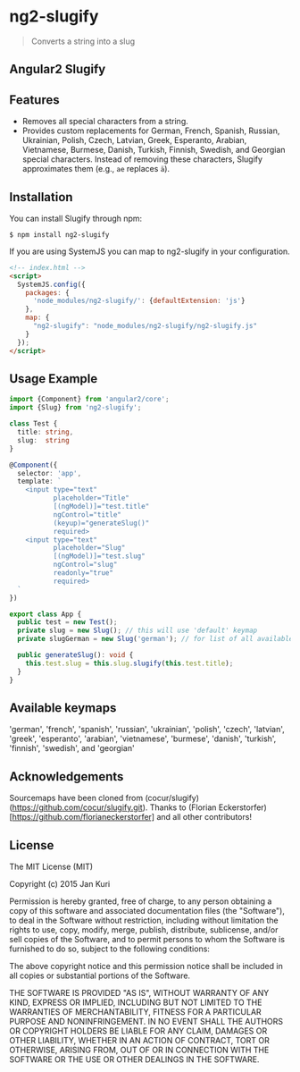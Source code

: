 ng2-slugify
=============

> Converts a string into a slug

Angular2 Slugify
----------------

Features
--------

- Removes all special characters from a string.
- Provides custom replacements for German, French, Spanish, Russian, Ukrainian, Polish, Czech, Latvian, Greek,
Esperanto, Arabian, Vietnamese, Burmese, Danish, Turkish, Finnish, Swedish, and Georgian special characters. Instead of
removing these characters, Slugify approximates them (e.g., `ae` replaces `ä`).

Installation
------------

You can install Slugify through npm:

```shell
$ npm install ng2-slugify
```

If you are using SystemJS you can map to ng2-slugify in your configuration.

```html
<!-- index.html -->
<script>
  SystemJS.config({
    packages: {
      'node_modules/ng2-slugify/': {defaultExtension: 'js'}
    },
    map: {
      "ng2-slugify": "node_modules/ng2-slugify/ng2-slugify.js"
    }
  });
</script>
```

Usage Example
-------------

```ts
import {Component} from 'angular2/core';
import {Slug} from 'ng2-slugify';

class Test {
  title: string,
  slug:  string
}

@Component({
  selector: 'app',
  template: `
    <input type="text" 
           placeholder="Title"
           [(ngModel)]="test.title"
           ngControl="title"
           (keyup)="generateSlug()"
           required>
    <input type="text" 
           placeholder="Slug"
           [(ngModel)]="test.slug"
           ngControl="slug"
           readonly="true" 
           required>
  `
})

export class App {
  public test = new Test();
  private slug = new Slug(); // this will use 'default' keymap
  private slugGerman = new Slug('german'); // for list of all available keymaps see bellow

  public generateSlug(): void {
    this.test.slug = this.slug.slugify(this.test.title);
  }
}

```

Available keymaps
-----------------

'german', 'french', 'spanish', 'russian', 'ukrainian', 'polish', 'czech', 'latvian', 'greek',
'esperanto', 'arabian', 'vietnamese', 'burmese', 'danish', 'turkish', 'finnish', 'swedish', and 'georgian'

Acknowledgements
----------------

Sourcemaps have been cloned from (cocur/slugify)(https://github.com/cocur/slugify.git). Thanks to (Florian Eckerstorfer)[https://github.com/florianeckerstorfer] and all other contributors!

License
-------

The MIT License (MIT)

Copyright (c) 2015 Jan Kuri

Permission is hereby granted, free of charge, to any person obtaining a copy of this software and associated
documentation files (the "Software"), to deal in the Software without restriction, including without limitation the
rights to use, copy, modify, merge, publish, distribute, sublicense, and/or sell copies of the Software, and to permit
persons to whom the Software is furnished to do so, subject to the following conditions:

The above copyright notice and this permission notice shall be included in all copies or substantial portions of the
Software.

THE SOFTWARE IS PROVIDED "AS IS", WITHOUT WARRANTY OF ANY KIND, EXPRESS OR IMPLIED, INCLUDING BUT NOT LIMITED TO THE
WARRANTIES OF MERCHANTABILITY, FITNESS FOR A PARTICULAR PURPOSE AND NONINFRINGEMENT. IN NO EVENT SHALL THE AUTHORS OR
COPYRIGHT HOLDERS BE LIABLE FOR ANY CLAIM, DAMAGES OR OTHER LIABILITY, WHETHER IN AN ACTION OF CONTRACT, TORT OR
OTHERWISE, ARISING FROM, OUT OF OR IN CONNECTION WITH THE SOFTWARE OR THE USE OR OTHER DEALINGS IN THE SOFTWARE.

